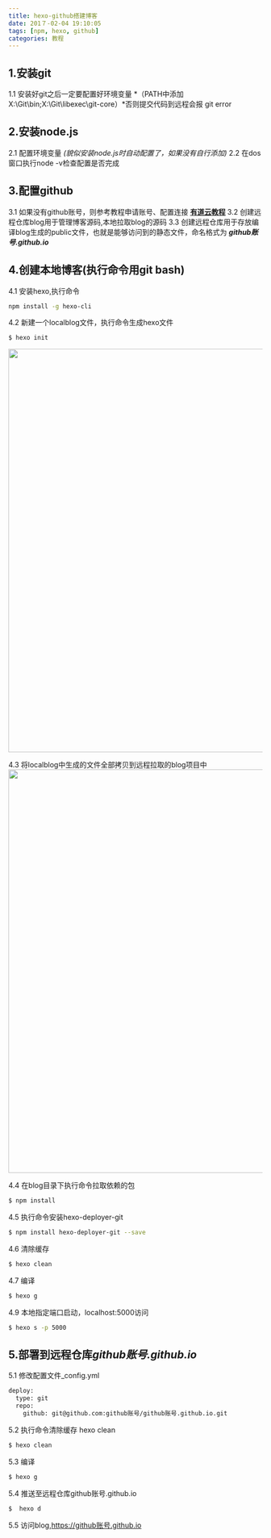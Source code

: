 ```yaml
---
title: hexo-github搭建博客
date: 201７-02-04 19:10:05
tags: [npm, hexo, github]
categories: 教程
---
```


## 1.安装git
1.1 安装好git之后一定要配置好环境变量 *（PATH中添加X:\Git\bin;X:\Git\libexec\git-core）*否则提交代码到远程会报 git error
<!-- more -->
## 2.安装node.js
2.1 配置环境变量 *(貌似安装node.js时自动配置了，如果没有自行添加)*
2.2 在dos窗口执行node -v检查配置是否完成

## 3.配置github
3.1 如果没有github账号，则参考教程申请账号、配置连接 **[有道云教程](http://note.youdao.com/noteshare?id=f9e40005274860eb585a07bb01f34416&sub=5BE205668CEE44BAB5B46113500A7D19)**
3.2 创建远程仓库blog用于管理博客源码,本地拉取blog的源码
3.3 创建远程仓库用于存放编译blog生成的public文件，也就是能够访问到的静态文件，命名格式为 ***github账号.github.io***

## 4.创建本地博客(执行命令用git bash)
4.1 安装hexo,执行命令
``` bash
npm install -g hexo-cli
```
4.2 新建一个localblog文件，执行命令生成hexo文件
``` bash
$ hexo init
```
<img src="/img/hexo/hexo-init.jpg" width="650" height="800">

4.3 将localblog中生成的文件全部拷贝到远程拉取的blog项目中
<img src="/img/hexo/hexo-file.jpg" width="650" height="800">

4.4 在blog目录下执行命令拉取依赖的包
``` bash
$ npm install
```
4.5 执行命令安装hexo-deployer-git
``` bash
$ npm install hexo-deployer-git --save
```
4.6 清除缓存
``` bash
$ hexo clean
```
4.7 编译
``` bash
$ hexo g
```
4.9 本地指定端口启动，localhost:5000访问
``` bash
$ hexo s -p 5000
```
## 5.部署到远程仓库***github账号.github.io***
5.1 修改配置文件_config.yml
``` bash
deploy:
  type: git
  repo:
    github: git@github.com:github账号/github账号.github.io.git
```
5.2 执行命令清除缓存 hexo clean
``` bash
$ hexo clean
```
5.3 编译
``` bash
$ hexo g
```
5.4 推送至远程仓库github账号.github.io
``` bash
$  hexo d
```
5.5 访问blog,https://github账号.github.io
